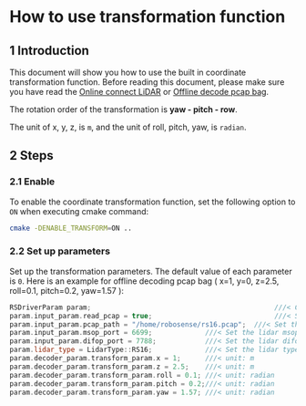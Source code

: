 # How to use transformation function

## 1 Introduction

This document will show you how to use the built in coordinate transformation function. Before reading this document, please make sure you have read the [Online connect LiDAR](how_to_online_use_driver.md) or [Offline decode pcap bag](how_to_offline_decode_pcap.md).

The rotation order of the transformation is **yaw - pitch - row**.

The unit of x, y, z, is ```m```, and the unit of roll, pitch, yaw, is ```radian```.

## 2 Steps

### 2.1 Enable

To enable the coordinate transformation function, set the following option to ```ON``` when executing cmake command:

```bash
cmake -DENABLE_TRANSFORM=ON ..
```

### 2.2 Set up parameters

Set up the transformation parameters. The default value of each parameter is ```0```.  Here is an example for offline decoding pcap bag ( x=1, y=0, z=2.5, roll=0.1, pitch=0.2, yaw=1.57 ): 

```c++
RSDriverParam param;                                             ///< Create a parameter object
param.input_param.read_pcap = true;                              ///< Set read_pcap to true
param.input_param.pcap_path = "/home/robosense/rs16.pcap";  ///< Set the pcap file directory
param.input_param.msop_port = 6699;             ///< Set the lidar msop port number, the default is 6699
param.input_param.difop_port = 7788;            ///< Set the lidar difop port number, the default is 7788
param.lidar_type = LidarType::RS16;             ///< Set the lidar type. Make sure this type is correct
param.decoder_param.transform_param.x = 1;		///< unit: m
param.decoder_param.transform_param.z = 2.5;	///< unit: m
param.decoder_param.transform_param.roll = 0.1; ///< unit: radian
param.decoder_param.transform_param.pitch = 0.2;///< unit: radian
param.decoder_param.transform_param.yaw = 1.57; ///< unit: radian

```

